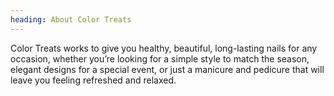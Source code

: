 ```yaml
---
heading: About Color Treats
---
```


Color Treats works to give you healthy, beautiful, long-lasting nails for any occasion, whether you’re looking for a simple style to match the season, elegant designs for a special event, or just a manicure and pedicure that will leave you feeling refreshed and relaxed.
